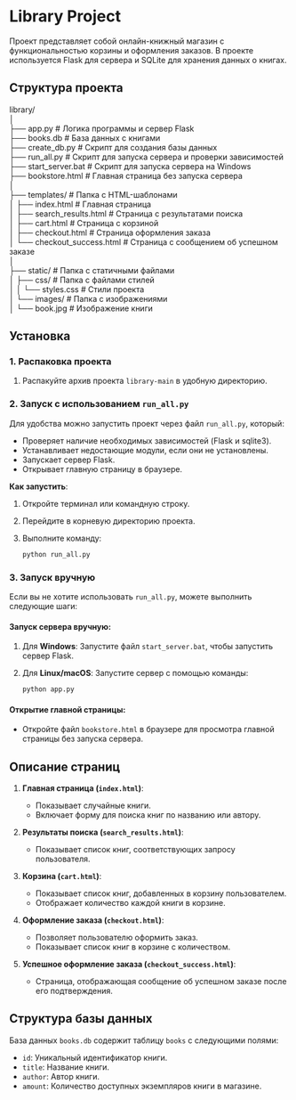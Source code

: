 # Library Project

Проект представляет собой онлайн-книжный магазин с функциональностью корзины и оформления заказов. В проекте используется Flask для сервера и SQLite для хранения данных о книгах.

## Структура проекта

library/  
│  
├── app.py                    # Логика программы и сервер Flask  
├── books.db                  # База данных с книгами  
├── create_db.py              # Скрипт для создания базы данных  
├── run_all.py                # Скрипт для запуска сервера и проверки зависимостей  
├── start_server.bat          # Скрипт для запуска сервера на Windows  
├── bookstore.html            # Главная страница без запуска сервера  
│  
├── templates/                # Папка с HTML-шаблонами  
│   ├── index.html            # Главная страница  
│   ├── search_results.html   # Страница с результатами поиска  
│   ├── cart.html             # Страница с корзиной  
│   ├── checkout.html         # Страница оформления заказа  
│   └── checkout_success.html # Страница с сообщением об успешном заказе  
│  
├── static/                   # Папка с статичными файлами  
│   ├── css/                  # Папка с файлами стилей  
│   │   └── styles.css        # Стили проекта  
│   └── images/               # Папка с изображениями  
│       └── book.jpg          # Изображение книги

## Установка

### 1. Распаковка проекта

1. Распакуйте архив проекта `library-main` в удобную директорию.

### 2. Запуск с использованием `run_all.py`

Для удобства можно запустить проект через файл `run_all.py`, который:
- Проверяет наличие необходимых зависимостей (Flask и sqlite3).
- Устанавливает недостающие модули, если они не установлены.
- Запускает сервер Flask.
- Открывает главную страницу в браузере.

**Как запустить**:
1. Откройте терминал или командную строку.
2. Перейдите в корневую директорию проекта.
3. Выполните команду:

    ```bash
    python run_all.py
    ```

### 3. Запуск вручную

Если вы не хотите использовать `run_all.py`, можете выполнить следующие шаги:

#### Запуск сервера вручную:

1. Для **Windows**: Запустите файл `start_server.bat`, чтобы запустить сервер Flask.
2. Для **Linux/macOS**: Запустите сервер с помощью команды:

    ```bash
    python app.py
    ```

#### Открытие главной страницы:

- Откройте файл `bookstore.html` в браузере для просмотра главной страницы без запуска сервера.

## Описание страниц

1. **Главная страница (`index.html`)**:
   - Показывает случайные книги.
   - Включает форму для поиска книг по названию или автору.

2. **Результаты поиска (`search_results.html`)**:
   - Показывает список книг, соответствующих запросу пользователя.

3. **Корзина (`cart.html`)**:
   - Показывает список книг, добавленных в корзину пользователем.
   - Отображает количество каждой книги в корзине.

4. **Оформление заказа (`checkout.html`)**:
   - Позволяет пользователю оформить заказ.
   - Показывает список книг в корзине с количеством.

5. **Успешное оформление заказа (`checkout_success.html`)**:
   - Страница, отображающая сообщение об успешном заказе после его подтверждения.

## Структура базы данных

База данных `books.db` содержит таблицу `books` с следующими полями:

- `id`: Уникальный идентификатор книги.
- `title`: Название книги.
- `author`: Автор книги.
- `amount`: Количество доступных экземпляров книги в магазине.